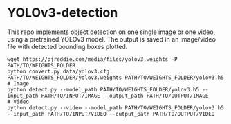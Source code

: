 # YOLOv3-detection

This repo implements object detection on one single image or one video, using a pretrained YOLOv3 model. The output is saved in an image/video file with detected bounding boxes plotted.


```
wget https://pjreddie.com/media/files/yolov3.weights -P PATH/TO/WEIGHTS_FOLDER
python convert.py data/yolov3.cfg PATH/TO/WEIGHTS_FOLDER/yolov3.weights PATH/TO/WEIGHTS_FOLDER/yolov3.h5
# Image
python detect.py --model_path PATH/TO/WEIGHTS_FOLDER/yolov3.h5 --input_path PATH/TO/INPUT/IMAGE --output_path PATH/TO/OUTPUT/IMAGE
# Video
python detect.py --video --model_path PATH/TO/WEIGHTS_FOLDER/yolov3.h5 --input_path PATH/TO/INPUT/VIDEO --output_path PATH/TO/OUTPUT/VIDEO
```
